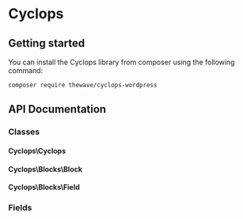 # Cyclops

## Getting started ## 

You can install the Cyclops library from composer using the following command:

```shell
composer require thewave/cyclops-wordpress
```

## API Documentation ##

### Classes ###

#### Cyclops\Cyclops #### 

#### Cyclops\Blocks\Block #### 

#### Cyclops\Blocks\Field #### 

### Fields ###
